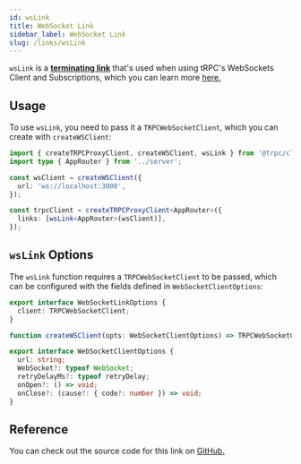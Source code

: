 ```yaml
---
id: wsLink
title: WebSocket Link
sidebar_label: WebSocket Link
slug: /links/wsLink
---
```


`wsLink` is a [**terminating link**](./index.md#the-terminating-link) that's used when using tRPC's WebSockets Client and Subscriptions, which you can learn more [here.](../subscriptions)

## Usage

To use `wsLink`, you need to pass it a `TRPCWebSocketClient`, which you can create with `createWSClient`:

```ts title="client/index.ts"
import { createTRPCProxyClient, createWSClient, wsLink } from '@trpc/client';
import type { AppRouter } from '../server';

const wsClient = createWSClient({
  url: 'ws://localhost:3000',
});

const trpcClient = createTRPCProxyClient<AppRouter>({
  links: [wsLink<AppRouter>(wsClient)],
});
```

## `wsLink` Options

The `wsLink` function requires a `TRPCWebSocketClient` to be passed, which can be configured with the fields defined in `WebSocketClientOptions`:

```ts
export interface WebSocketLinkOptions {
  client: TRPCWebSocketClient;
}

function createWSClient(opts: WebSocketClientOptions) => TRPCWebSocketClient

export interface WebSocketClientOptions {
  url: string;
  WebSocket?: typeof WebSocket;
  retryDelayMs?: typeof retryDelay;
  onOpen?: () => void;
  onClose?: (cause?: { code?: number }) => void;
}
```

## Reference

You can check out the source code for this link on [GitHub.](https://github.com/trpc/trpc/blob/main/packages/client/src/links/wsLink.ts)
